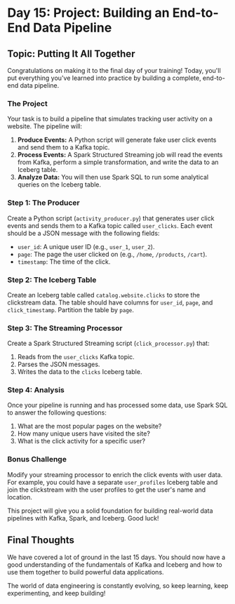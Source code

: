 # Day 15: Project: Building an End-to-End Data Pipeline

## Topic: Putting It All Together

Congratulations on making it to the final day of your training! Today, you'll put everything you've learned into practice by building a complete, end-to-end data pipeline.

### The Project

Your task is to build a pipeline that simulates tracking user activity on a website. The pipeline will:

1.  **Produce Events:** A Python script will generate fake user click events and send them to a Kafka topic.
2.  **Process Events:** A Spark Structured Streaming job will read the events from Kafka, perform a simple transformation, and write the data to an Iceberg table.
3.  **Analyze Data:** You will then use Spark SQL to run some analytical queries on the Iceberg table.

### Step 1: The Producer

Create a Python script (`activity_producer.py`) that generates user click events and sends them to a Kafka topic called `user_clicks`. Each event should be a JSON message with the following fields:

*   `user_id`: A unique user ID (e.g., `user_1`, `user_2`).
*   `page`: The page the user clicked on (e.g., `/home`, `/products`, `/cart`).
*   `timestamp`: The time of the click.

### Step 2: The Iceberg Table

Create an Iceberg table called `catalog.website.clicks` to store the clickstream data. The table should have columns for `user_id`, `page`, and `click_timestamp`. Partition the table by `page`.

### Step 3: The Streaming Processor

Create a Spark Structured Streaming script (`click_processor.py`) that:

1.  Reads from the `user_clicks` Kafka topic.
2.  Parses the JSON messages.
3.  Writes the data to the `clicks` Iceberg table.

### Step 4: Analysis

Once your pipeline is running and has processed some data, use Spark SQL to answer the following questions:

1.  What are the most popular pages on the website?
2.  How many unique users have visited the site?
3.  What is the click activity for a specific user?

### Bonus Challenge

Modify your streaming processor to enrich the click events with user data. For example, you could have a separate `user_profiles` Iceberg table and join the clickstream with the user profiles to get the user's name and location.

This project will give you a solid foundation for building real-world data pipelines with Kafka, Spark, and Iceberg. Good luck!

## Final Thoughts

We have covered a lot of ground in the last 15 days. You should now have a good understanding of the fundamentals of Kafka and Iceberg and how to use them together to build powerful data applications.

The world of data engineering is constantly evolving, so keep learning, keep experimenting, and keep building!
